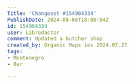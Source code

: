 ```yaml
---
Title: 'Changeset #154904334'
PublishDate: 2024-08-06T18:08:04Z
id: 154904334
user: Libredactor
comment: Updated a butcher shop
created_by: Organic Maps ios 2024.07.27
tags:
- Montenegro
- Bar

---
```

